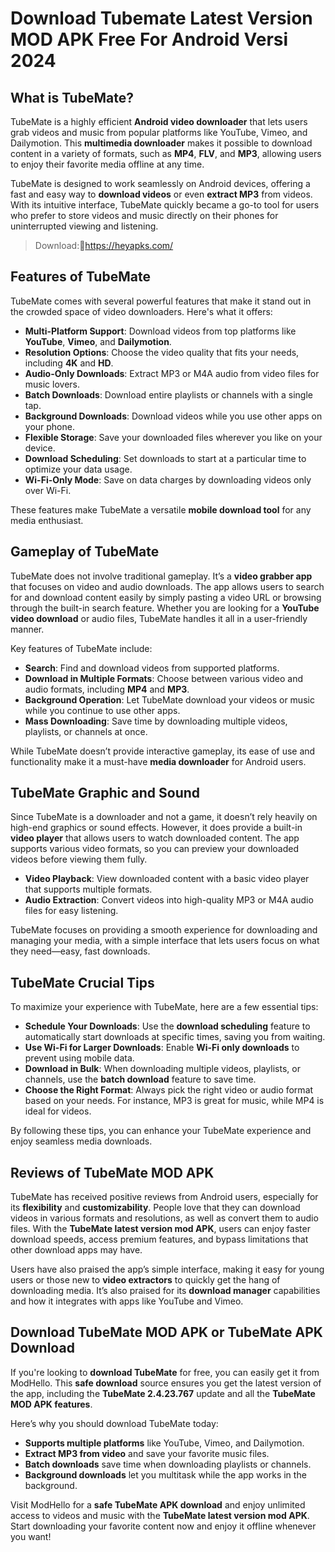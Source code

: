 # Download Tubemate Latest Version MOD APK  Free For Android Versi 2024

## What is TubeMate?

TubeMate is a highly efficient **Android video downloader** that lets users grab videos and music from popular platforms like YouTube, Vimeo, and Dailymotion. This **multimedia downloader** makes it possible to download content in a variety of formats, such as **MP4**, **FLV**, and **MP3**, allowing users to enjoy their favorite media offline at any time.

TubeMate is designed to work seamlessly on Android devices, offering a fast and easy way to **download videos** or even **extract MP3** from videos. With its intuitive interface, TubeMate quickly became a go-to tool for users who prefer to store videos and music directly on their phones for uninterrupted viewing and listening.

>Download:🙌https://heyapks.com/

## Features of TubeMate

TubeMate comes with several powerful features that make it stand out in the crowded space of video downloaders. Here's what it offers:

- **Multi-Platform Support**: Download videos from top platforms like **YouTube**, **Vimeo**, and **Dailymotion**.
- **Resolution Options**: Choose the video quality that fits your needs, including **4K** and **HD**.
- **Audio-Only Downloads**: Extract MP3 or M4A audio from video files for music lovers.
- **Batch Downloads**: Download entire playlists or channels with a single tap.
- **Background Downloads**: Download videos while you use other apps on your phone.
- **Flexible Storage**: Save your downloaded files wherever you like on your device.
- **Download Scheduling**: Set downloads to start at a particular time to optimize your data usage.
- **Wi-Fi-Only Mode**: Save on data charges by downloading videos only over Wi-Fi.

These features make TubeMate a versatile **mobile download tool** for any media enthusiast.

## Gameplay of TubeMate

TubeMate does not involve traditional gameplay. It’s a **video grabber app** that focuses on video and audio downloads. The app allows users to search for and download content easily by simply pasting a video URL or browsing through the built-in search feature. Whether you are looking for a **YouTube video download** or audio files, TubeMate handles it all in a user-friendly manner.

Key features of TubeMate include:

- **Search**: Find and download videos from supported platforms.
- **Download in Multiple Formats**: Choose between various video and audio formats, including **MP4** and **MP3**.
- **Background Operation**: Let TubeMate download your videos or music while you continue to use other apps.
- **Mass Downloading**: Save time by downloading multiple videos, playlists, or channels at once.

While TubeMate doesn’t provide interactive gameplay, its ease of use and functionality make it a must-have **media downloader** for Android users.

## TubeMate Graphic and Sound

Since TubeMate is a downloader and not a game, it doesn’t rely heavily on high-end graphics or sound effects. However, it does provide a built-in **video player** that allows users to watch downloaded content. The app supports various video formats, so you can preview your downloaded videos before viewing them fully.

- **Video Playback**: View downloaded content with a basic video player that supports multiple formats.
- **Audio Extraction**: Convert videos into high-quality MP3 or M4A audio files for easy listening.

TubeMate focuses on providing a smooth experience for downloading and managing your media, with a simple interface that lets users focus on what they need—easy, fast downloads.

## TubeMate Crucial Tips

To maximize your experience with TubeMate, here are a few essential tips:

- **Schedule Your Downloads**: Use the **download scheduling** feature to automatically start downloads at specific times, saving you from waiting.
- **Use Wi-Fi for Larger Downloads**: Enable **Wi-Fi only downloads** to prevent using mobile data.
- **Download in Bulk**: When downloading multiple videos, playlists, or channels, use the **batch download** feature to save time.
- **Choose the Right Format**: Always pick the right video or audio format based on your needs. For instance, MP3 is great for music, while MP4 is ideal for videos.

By following these tips, you can enhance your TubeMate experience and enjoy seamless media downloads.

## Reviews of TubeMate MOD APK

TubeMate has received positive reviews from Android users, especially for its **flexibility** and **customizability**. People love that they can download videos in various formats and resolutions, as well as convert them to audio files. With the **TubeMate latest version mod APK**, users can enjoy faster download speeds, access premium features, and bypass limitations that other download apps may have.

Users have also praised the app’s simple interface, making it easy for young users or those new to **video extractors** to quickly get the hang of downloading media. It’s also praised for its **download manager** capabilities and how it integrates with apps like YouTube and Vimeo.

## Download TubeMate MOD APK or TubeMate APK Download

If you're looking to **download TubeMate** for free, you can easily get it from ModHello. This **safe download** source ensures you get the latest version of the app, including the **TubeMate 2.4.23.767** update and all the **TubeMate MOD APK features**.

Here’s why you should download TubeMate today:

- **Supports multiple platforms** like YouTube, Vimeo, and Dailymotion.
- **Extract MP3 from video** and save your favorite music files.
- **Batch downloads** save time when downloading playlists or channels.
- **Background downloads** let you multitask while the app works in the background.

Visit ModHello for a **safe TubeMate APK download** and enjoy unlimited access to videos and music with the **TubeMate latest version mod APK**. Start downloading your favorite content now and enjoy it offline whenever you want!
